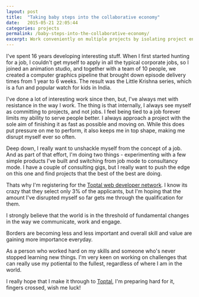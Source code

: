 ```yaml
---
layout: post
title:  "Taking baby steps into the collaborative economy"
date:   2015-05-21 22:05:44
categories: projects
permalink: /baby-steps-into-the-collaborative-economy/
excerpt: Work conveniently on multiple projects by isolating project environments within chroot jails
---
```


I've spent 16 years developing interesting stuff. When I first started hunting for a job, I couldn't get myself to apply in all the typical corporate jobs, so I joined an animation studio, and together with a team of 10 people, we created a computer graphics pipeline that brought down episode delivery times from 1 year to 6 weeks. The result was the Little Krishna series, which is a fun and popular watch for kids in India.

I've done a lot of interesting work since then, but, I've always met with resistance in the way I work. The thing is that internally, I always see myself as committing to projects, and not jobs. I feel being tied to a job forever limits my ability to serve people better. I always approach a project with the sole aim of finishing it as fast as possible and moving on. While this does put pressure on me to perform, it also keeps me in top shape, making me disrupt myself ever so often.

Deep down, I really want to unshackle myself from the concept of a job. And as part of that effort, I'm doing two things - experimenting with a few simple products I've built and switching from job mode to consultancy mode. I have a couple of consulting gigs, but I really want to push the edge on this one and find projects that the best of the best are doing.

Thats why I'm registering for the [Toptal web developer network](https://www.toptal.com/web). I know its crazy that they select only 3% of the applicants, but I'm hoping that the amount I've disrupted myself so far gets me through the qualification for them. 

I strongly believe that the world is in the threshold of fundamental changes in the way we communicate, work and engage.

Borders are becoming less and less important and overall skill and value are gaining more importance everyday.

As a person who worked hard on my skills and someone who's never stopped learning new things. I'm very keen on working on challenges that can really use my potiental to the fullest, regardless of where I am in the world.

I really hope that I make it through to [Toptal](https://www.toptal.com), I'm preparing hard for it, fingers crossed, wish me luck!
